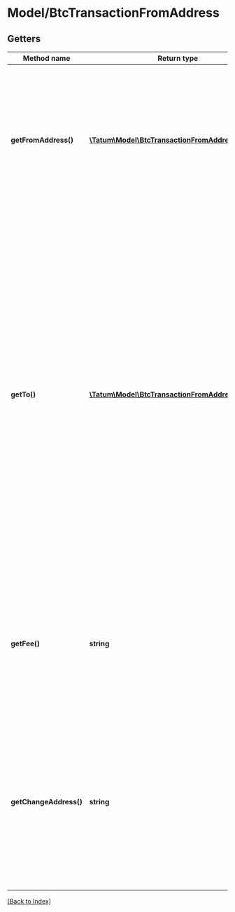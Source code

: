 # Model/BtcTransactionFromAddress

## Getters

Method name | Return type | Description | Notes
------------ | ------------- | ------------- | -------------
**getFromAddress()** | [**\Tatum\Model\BtcTransactionFromAddressSource[]**](BtcTransactionFromAddressSource.md) | The array of blockchain addresses to send the assets from and their private keys. For each address, the last 100 transactions are scanned for any UTXO to be included in the transaction. |
**getTo()** | [**\Tatum\Model\BtcTransactionFromAddressTarget[]**](BtcTransactionFromAddressTarget.md) | The array of blockchain addresses to send the assets to and the amounts that each address should receive (in BTC). The difference between the UTXOs calculated in the <code>fromAddress</code> section and the total amount to receive calculated in the <code>to</code> section will be used as the gas fee. To explicitly specify the fee amount and the blockchain address where any extra funds remaining after covering the fee will be sent, set the <code>fee</code> and <code>changeAddress</code> parameters. |
**getFee()** | **string** | The fee to be paid for the transaction (in BTC); if you are using this parameter, you have to also use the <code>changeAddress</code> parameter because these two parameters only work together. | [optional]
**getChangeAddress()** | **string** | The blockchain address to send any extra assets remaning after covering the fee to; if you are using this parameter, you have to also use the <code>fee</code> parameter because these two parameters only work together. | [optional]

[[Back to Index]](../index.md)
